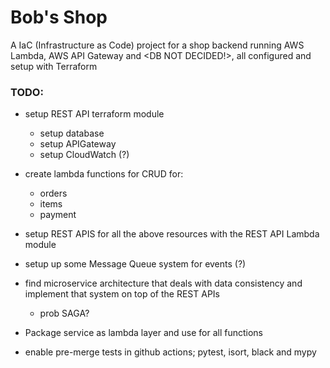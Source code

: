 # Bob's Shop

A IaC (Infrastructure as Code) project for a shop backend running AWS Lambda, AWS API Gateway and <DB NOT DECIDED!>, all configured and setup with Terraform

### TODO:

- setup REST API terraform module

  - setup database
  - setup APIGateway
  - setup CloudWatch (?)

- create lambda functions for CRUD for:

  - orders
  - items
  - payment

- setup REST APIS for all the above resources with the REST API Lambda module

- setup up some Message Queue system for events (?)

- find microservice architecture that deals with data consistency and implement that system on top of the REST APIs

  - prob SAGA?

- Package service as lambda layer and use for all functions

- enable pre-merge tests in github actions; pytest, isort, black and mypy

